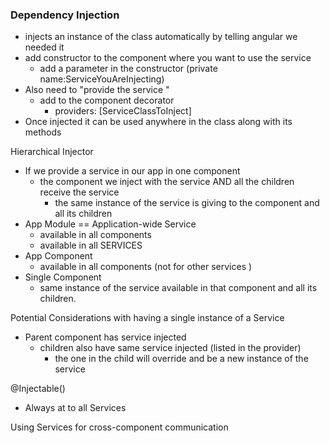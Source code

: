 ### Dependency Injection 
- injects an instance of the class automatically by telling angular we needed it 
- add constructor to the component where you want to use the service 
  - add a parameter in the constructor (private name:ServiceYouAreInjecting)
- Also need to "provide the service "
  - add to the component decorator
    - providers: [ServiceClassToInject]
- Once injected it can be used anywhere in the class along with its methods 

Hierarchical Injector 
- If we provide a service in our app in one component 
  - the component we inject with the service AND all the children receive the service
    - the same instance of the service is giving to the component and all its children 
- App Module == Application-wide Service
  - available in all components 
  - available in all SERVICES 
- App Component 
  - available in all components (not for other services )
- Single Component 
  - same instance of the service available in that component and all its children. 

Potential Considerations with having a single instance of a Service 
- Parent component has service injected
  - children also have same service injected (listed in the provider)
    - the one in the child will override and be a new instance of the service 

@Injectable() 
- Always at to all Services 

Using Services for cross-component communication
